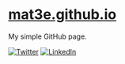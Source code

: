 # [mat3e.github.io](https://mat3e.github.io)
My simple GitHub page.

[![Twitter](https://twitter.com/favicon.ico)](https://twitter.com/_mat3e_)
[![LinkedIn](https://www.linkedin.com/favicon.ico)](https://www.linkedin.com/in/mateusz-chrzonstowski/)
